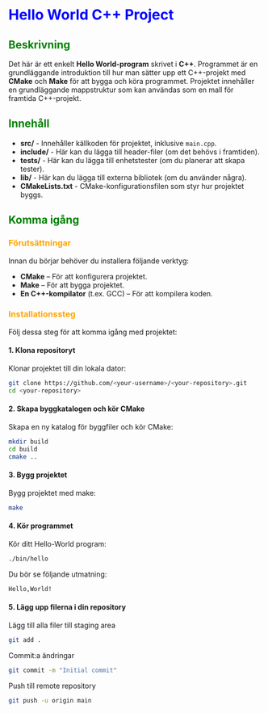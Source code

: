 # <span style="color:blue">Hello World C++ Project</span>

## <span style="color:green">Beskrivning</span>
Det här är ett enkelt **Hello World-program** skrivet i **C++**. Programmet är en grundläggande introduktion till hur man sätter upp ett C++-projekt med **CMake** och **Make** för att bygga och köra programmet. Projektet innehåller en grundläggande mappstruktur som kan användas som en mall för framtida C++-projekt.

## <span style="color:green">Innehåll</span>
- **src/** - Innehåller källkoden för projektet, inklusive `main.cpp`.
- **include/** - Här kan du lägga till header-filer (om det behövs i framtiden).
- **tests/** - Här kan du lägga till enhetstester (om du planerar att skapa tester).
- **lib/** - Här kan du lägga till externa bibliotek (om du använder några).
- **CMakeLists.txt** - CMake-konfigurationsfilen som styr hur projektet byggs.

## <span style="color:green">Komma igång</span>

### <span style="color:orange">Förutsättningar</span>
Innan du börjar behöver du installera följande verktyg:

- **CMake** – För att konfigurera projektet.
- **Make** – För att bygga projektet.
- **En C++-kompilator** (t.ex. GCC) – För att kompilera koden.

### <span style="color:orange">Installationssteg</span>

Följ dessa steg för att komma igång med projektet:

#### 1. **Klona repositoryt**

Klonar projektet till din lokala dator:
```bash
git clone https://github.com/<your-username>/<your-repository>.git
cd <your-repository>

```

#### 2. **Skapa byggkatalogen och kör CMake**

Skapa en ny katalog för byggfiler och kör CMake:

```bash
mkdir build
cd build
cmake ..

```

#### 3. **Bygg projektet**

Bygg projektet med make:

```bash
make

```

#### 4. **Kör programmet**

Kör ditt Hello-World program:

```bash
./bin/hello

```
Du bör se följande utmatning:

```bash
Hello,World!

```

#### 5. Lägg upp filerna i din repository

Lägg till alla filer till staging area
```bash
git add .

```

Commit:a ändringar
```bash
git commit -m "Initial commit"

```

Push till remote repository
```bash
git push -u origin main

```
